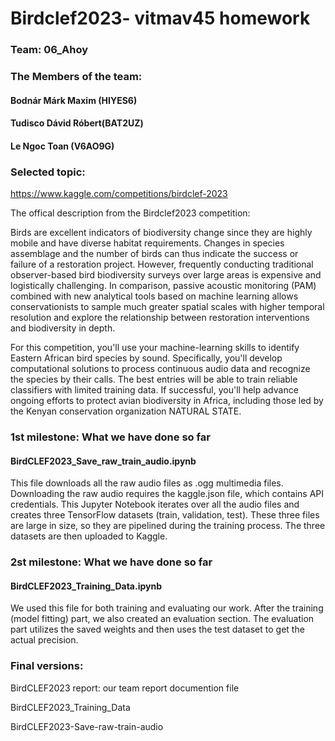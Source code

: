 # Birdclef2023- vitmav45 homework 

### Team: 06_Ahoy

### The Members of the team:
#### Bodnár Márk Maxim (HIYES6)
#### Tudisco Dávid Róbert(BAT2UZ)
#### Le Ngoc Toan (V6AO9G)


### Selected topic: 
https://www.kaggle.com/competitions/birdclef-2023

The offical description from the Birdclef2023 competition:

Birds are excellent indicators of biodiversity change since they are highly mobile and have diverse habitat requirements. Changes in species assemblage and the number of birds can thus indicate the success or failure of a restoration project. However, frequently conducting traditional observer-based bird biodiversity surveys over large areas is expensive and logistically challenging. In comparison, passive acoustic monitoring (PAM) combined with new analytical tools based on machine learning allows conservationists to sample much greater spatial scales with higher temporal resolution and explore the relationship between restoration interventions and biodiversity in depth.

For this competition, you'll use your machine-learning skills to identify Eastern African bird species by sound. Specifically, you'll develop computational solutions to process continuous audio data and recognize the species by their calls. The best entries will be able to train reliable classifiers with limited training data. If successful, you'll help advance ongoing efforts to protect avian biodiversity in Africa, including those led by the Kenyan conservation organization NATURAL STATE. 

### 1st milestone: What we have done so far



#### BirdCLEF2023_Save_raw_train_audio.ipynb
This file downloads all the raw audio files as .ogg multimedia files. Downloading the raw audio requires the kaggle.json file, which contains API credentials. This Jupyter Notebook iterates over all the audio files and creates three TensorFlow datasets (train, validation, test). These three files are large in size, so they are pipelined during the training process. The three datasets are then uploaded to Kaggle. 




### 2st milestone: What we have done so far

#### BirdCLEF2023_Training_Data.ipynb
We used this file for both training and evaluating our work. After the training (model fitting) part, we also created an evaluation section. The evaluation part utilizes the saved weights and then uses the test dataset to get the actual precision.

### Final versions:

BirdCLEF2023 report: our team report documention file

BirdCLEF2023_Training_Data

BirdCLEF2023-Save-raw-train-audio








